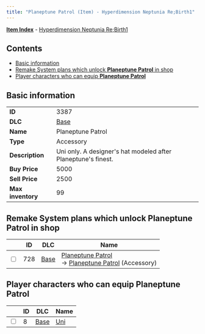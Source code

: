 ```yaml
---
title: "Planeptune Patrol (Item) - Hyperdimension Neptunia Re;Birth1"
---
```


[**Item Index**](/neptunia/rb1/item/index.html) - [Hyperdimension Neptunia Re;Birth1](/neptunia/rb1)

## Contents

- [Basic information](#basic-information)
- [Remake System plans which unlock **Planeptune Patrol** in shop](#remake-system-plans-which-unlock-planeptune-patrol-in-shop)
- [Player characters who can equip **Planeptune Patrol**](#player-characters-who-can-equip-planeptune-patrol)

## Basic information

|   |   |
| -- | -- |
| **ID** | 3387 |
| **DLC** | [Base](/neptunia/rb1/dlc/1-base.html) |
| **Name** | Planeptune Patrol |
| **Type** | Accessory |
| **Description** | Uni only. A designer's hat modeled after Planeptune's finest. |
| **Buy Price** | 5000 |
| **Sell Price** | 2500 |
| **Max inventory** | 99 |


## Remake System plans which unlock **Planeptune Patrol** in shop

|    | ID | DLC | Name |
| -- | -- | --- | ---- |
| <input type="checkbox" id="rb1-remake-1-728" class="trackbox" /> | 728 | [Base](/neptunia/rb1/dlc/1-base.html) | [Planeptune Patrol](/neptunia/rb1/remake/1-728-planeptune-patrol.html)<br /> → [Planeptune Patrol](/neptunia/rb1/item/1-3387-planeptune-patrol.html) (Accessory) |


## Player characters who can equip **Planeptune Patrol**

|    | ID | DLC | Name |
| -- | -- | --- | ---- |
| <input type="checkbox" id="rb1-player-1-8" class="trackbox" /> | 8 | [Base](/neptunia/rb1/dlc/1-base.html) | [Uni](/neptunia/rb1/player/1-8-uni.html) |
